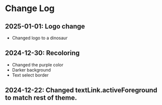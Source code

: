 # Change Log

## 2025-01-01: Logo change
* Changed logo to a dinosaur

## 2024-12-30: Recoloring
* Changed the purple color
* Darker background
* Text select border

## 2024-12-22: Changed textLink.activeForeground to match rest of theme.
